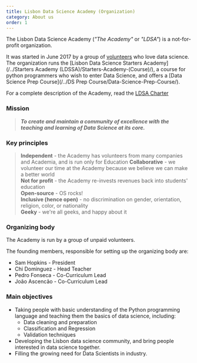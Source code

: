 ```yaml
---
title: Lisbon Data Science Academy (Organization)
category: About us
order: 1
---
```



The Lisbon Data Science Academy (_"The Academy"_ or _"LDSA"_) is a not-for-profit organization. 

It was started in June 2017 by a group of [volunteers](#organizing-body) who love data science. The organization runs the [Lisbon Data Science Starters Academy](/../Starters Academy (LDSSA)/Starters-Academy-(Course)/), a course for python programmers who wish to enter Data Science, and offers a [Data Science Prep Course](/../DS Prep Course/Data-Science-Prep-Course/).

For a complete description of the Academy, read the [LDSA Charter](https://docs.google.com/document/d/1EDQF8lFZA0DYKhru57rxLI4d7s3ReiN90BFdjTHtP-Q/edit)  

### Mission
> _**To create and maintain a community of excellence with the teaching and learning of Data Science at its core.**_

### Key principles
> **Independent**    - the Academy has volunteers from many companies and Academia, and is run only for Education 
> **Collaborative**  - we volunteer our time at the Academy because we believe we can make a better world  
> **Not for profit** - the Academy re-invests revenues back into students' education   
> **Open-source**    - OS rocks!   
> **Inclusive (hence open)** - no discrimination on gender, orientation, religion, color, or nationality   
> **Geeky**          - we're all geeks, and happy about it   

### Organizing body

The Academy is run by a group of unpaid volunteers.  

The founding members, responsible for setting up the organizing body are:
* Sam Hopkins - President
* Chi Dominguez - Head Teacher
* Pedro Fonseca - Co-Curriculum Lead
* João Ascencão - Co-Curriculum Lead

### Main objectives 

* Taking people with basic understanding of the Python programming language and teaching them the basics of data science, including:
   * Data cleaning and preparation
   * Classification and Regression 
   * Validation techniques 
* Developing the Lisbon data science community, and bring people interested in data science together. 
* Filling the growing need for Data Scientists in industry.
